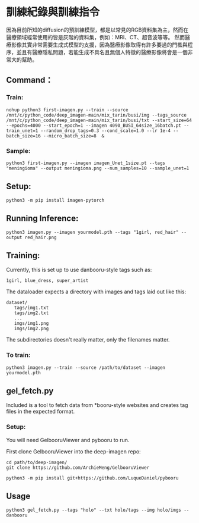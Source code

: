 # 訓練紀錄與訓練指令
因為目前所知的diffusion的預訓練模型，都是以常見的RGB資料集為主，然而在醫療領域經常使用的皆是灰階的資料集，例如：MRI、CT、超音波等等。
然而醫療影像其實非常需要生成式模型的支援，因為醫療影像取得有許多要過的門檻與程序，並且有醫療隱私問題，若能生成不具名且無個人特徵的醫療影像將會是一個非常大的幫助。
## Command：
### Train:
```
nohup python3 first-imagen.py --train --source /mnt/c/python_code/deep_imagen-main/mix_tarin/busi/img --tags_source /mnt/c/python_code/deep_imagen-main/mix_tarin/busi/txt --start_size=64 --epochs=4000 --start_epoch=1 --imagen 4090_BUSI_64size_16batch.pt --train_unet=1 --random_drop_tags=0.3 --cond_scale=1.0 --lr 1e-4 --batch_size=16 --micro_batch_size=8  &
```
### Sample:
```
python3 first-imagen.py --imagen imagen_Unet_1size.pt --tags "meningioma" --output meningioma.png --num_samples=10 --sample_unet=1
```

## Setup:
```
python3 -m pip install imagen-pytorch
```

## Running Inference:
```
python3 imagen.py --imagen yourmodel.pth --tags "1girl, red_hair" --output red_hair.png
```

## Training:
Currently, this is set up to use danbooru-style tags such as:
```
1girl, blue_dress, super_artist
```
The dataloader expects a directory with images and tags laid out like this:
```
dataset/
   tags/img1.txt
   tags/img2.txt
   ...
   imgs/img1.png
   imgs/img2.png
```
The subdirectories doesn't really matter, only the filenames matter.

### To train:
```
python3 imagen.py --train --source /path/to/dataset --imagen yourmodel.pth
```
## gel_fetch.py

Included is a tool to fetch data from *booru-style websites and creates tag files in the expected format.


### Setup:
You will need GelbooruViewer and pybooru to run.

First clone GelbooruViewer into the deep-imagen repo:
```
cd path/to/deep-imagen/
git clone https://github.com/ArchieMeng/GelbooruViewer
```
```
python3 -m pip install git+https://github.com/LuqueDaniel/pybooru
```
## Usage
```
python3 gel_fetch.py --tags "holo" --txt holo/tags --img holo/imgs --danbooru
```
